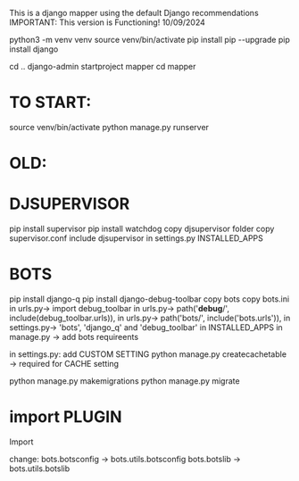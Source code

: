This is a django mapper using the default Django recommendations
IMPORTANT: This version is Functioning! 10/09/2024


python3 -m venv venv
source venv/bin/activate
pip install pip --upgrade
pip install django

cd ..
django-admin startproject mapper
cd mapper

# TO START:
source venv/bin/activate
python manage.py runserver




# OLD:

# DJSUPERVISOR
pip install supervisor
pip install watchdog
copy djsupervisor folder
copy supervisor.conf
include djsupervisor in settings.py INSTALLED_APPS

# BOTS
pip install django-q
pip install django-debug-toolbar
copy bots
copy bots.ini
in urls.py-> import debug_toolbar
in urls.py-> path('__debug__/', include(debug_toolbar.urls)),
in urls.py-> path('bots/', include('bots.urls')),
in settings.py-> 'bots', 'django_q' and 'debug_toolbar' in INSTALLED_APPS
in manage.py -> add bots requireents

in settings.py:
add CUSTOM SETTING
python manage.py createcachetable -> required for CACHE setting

python manage.py makemigrations
python manage.py migrate

# import PLUGIN
Import

change:
bots.botsconfig -> bots.utils.botsconfig
bots.botslib -> bots.utils.botslib 